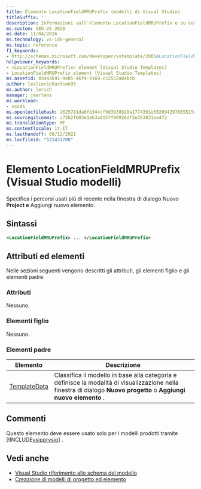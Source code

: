 ```yaml
---
title: Elemento LocationFieldMRUPrefix (modelli di Visual Studio)
titleSuffix: ''
description: Informazioni sull'elemento LocationFieldMRUPrefix e su come specifica i percorsi usati più di recente nella finestra di dialogo Nuovo Project e Aggiungi nuovo elemento.
ms.custom: SEO-VS-2020
ms.date: 11/04/2016
ms.technology: vs-ide-general
ms.topic: reference
f1_keywords:
- http://schemas.microsoft.com/developer/vstemplate/2005#LocationFieldMRUPrefix
helpviewer_keywords:
- <LocationFieldMRUPrefix> element [Visual Studio Templates]
- LocationFieldMRUPrefix element [Visual Studio Templates]
ms.assetid: 03443691-9eb5-46f4-9169-cc2552a04bcb
author: leslierichardson95
ms.author: lerich
manager: jmartens
ms.workload:
- vssdk
ms.openlocfilehash: 2625781da6fb344cf9d3938920a1774391e502094297665515ec033d9eea4d6b
ms.sourcegitcommit: c72b2f603e1eb3a4157f00926df2e263831ea472
ms.translationtype: MT
ms.contentlocale: it-IT
ms.lasthandoff: 08/12/2021
ms.locfileid: "121431708"
---
```

# <a name="locationfieldmruprefix-element-visual-studio-templates"></a>Elemento LocationFieldMRUPrefix (Visual Studio modelli)

Specifica i percorsi usati più di recente nella finestra di dialogo Nuovo **Project** **e** Aggiungi nuovo elemento.

## <a name="syntax"></a>Sintassi

```xml
<LocationFieldMRUPrefix> ... </LocationFieldMRUPrefix>
```

## <a name="attributes-and-elements"></a>Attributi ed elementi

 Nelle sezioni seguenti vengono descritti gli attributi, gli elementi figlio e gli elementi padre.

### <a name="attributes"></a>Attributi

 Nessuno.

### <a name="child-elements"></a>Elementi figlio

 Nessuno.

### <a name="parent-elements"></a>Elementi padre

|Elemento|Descrizione|
|-------------|-----------------|
|[TemplateData](../extensibility/templatedata-element-visual-studio-templates.md)|Classifica il modello in base alla categoria e definisce la modalità di visualizzazione nella finestra di dialogo **Nuovo progetto** o **Aggiungi nuovo elemento** .|

## <a name="remarks"></a>Commenti

 Questo elemento deve essere usato solo per i modelli prodotti tramite [!INCLUDE[vsipprvsip](../extensibility/includes/vsipprvsip_md.md)] .

## <a name="see-also"></a>Vedi anche

- [Visual Studio riferimento allo schema del modello](../extensibility/visual-studio-template-schema-reference.md)
- [Creazione di modelli di progetto ed elemento](../ide/creating-project-and-item-templates.md)

